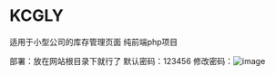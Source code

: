 # KCGLY
适用于小型公司的库存管理页面
纯前端php项目

部署：放在网站根目录下就行了
默认密码：123456
修改密码：![image](https://github.com/user-attachments/assets/8783cf0d-3c5a-4f31-a9d3-b2e99b4cdd43)

